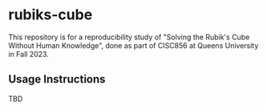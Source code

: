 # rubiks-cube

This repository is for a reproducibility study of "Solving the Rubik's Cube Without Human Knowledge", done as part of CISC856 at Queens University in Fall 2023.

## Usage Instructions

TBD
